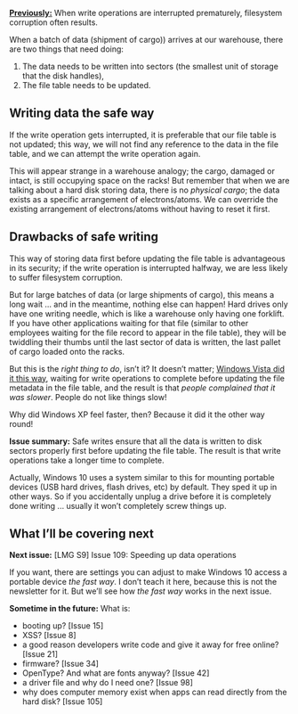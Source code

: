 [**Previously:**](https://buttondown.email/laymansguide/archive/) When write operations are interrupted prematurely, filesystem corruption often results.

When a batch of data (shipment of cargo)) arrives at our warehouse, there are two things that need doing:

1) The data needs to be written into sectors (the smallest unit of storage that the disk handles),
2) The file table needs to be updated.

## Writing data the safe way

If the write operation gets interrupted, it is preferable that our file table is not updated; this way, we will not find any reference to the data in the file table, and we can attempt the write operation again.

This will appear strange in a warehouse analogy; the cargo, damaged or intact, is still occupying space on the racks! But remember that when we are talking about a hard disk storing data, there is no *physical cargo*; the data exists as a specific arrangement of electrons/atoms. We can override the existing arrangement of electrons/atoms without having to reset it first.

## Drawbacks of safe writing

This way of storing data first before updating the file table is advantageous in its security; if the write operation is interrupted halfway, we are less likely to suffer filesystem corruption.

But for large batches of data (or large shipments of cargo), this means a long wait ... and in the meantime, nothing else can happen! Hard drives only have one writing needle, which is like a warehouse only having one forklift. If you have other applications waiting for that file (similar to other employees waiting for the file record to appear in the file table), they will be twiddling their thumbs until the last sector of data is written, the last pallet of cargo loaded onto the racks.

But this is the *right thing to do*, isn’t it? It doesn’t matter; [Windows Vista did it this way](https://blog.codinghorror.com/actual-performance-perceived-performance/), waiting for write operations to complete before updating the file metadata in the file table, and the result is that *people complained that it was slower*. People do not like things slow!

Why did Windows XP feel faster, then? Because it did it the other way round!

**Issue summary:** Safe writes ensure that all the data is written to disk sectors properly first before updating the file table. The result is that write operations take a longer time to complete.

Actually, Windows 10 uses a system similar to this for mounting portable devices (USB hard drives, flash drives, etc) by default. They sped it up in other ways. So if you accidentally unplug a drive before it is completely done writing ... usually it won’t completely screw things up.

## What I’ll be covering next

**Next issue:** [LMG S9] Issue 109: Speeding up data operations

If you want, there are settings you can adjust to make Windows 10 access a portable device *the fast way*. I don’t teach it here, because this is not the newsletter for it. But we’ll see how *the fast way* works in the next issue.

**Sometime in the future:** What is:

- booting up? [Issue 15]
- XSS? [Issue 8]
- a good reason developers write code and give it away for free online? [Issue 21]
- firmware? [Issue 34]
- OpenType? And what are fonts anyway? [Issue 42]
- a driver file and why do I need one? [Issue 98]
- why does computer memory exist when apps can read directly from the hard disk? [Issue 105]
